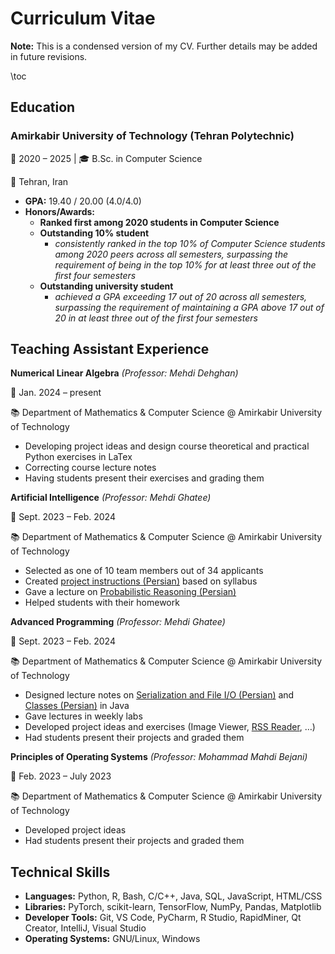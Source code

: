 # Curriculum Vitae

**Note:** This is a condensed version of my CV.
Further details may be added in future revisions.

\toc

## Education

### Amirkabir University of Technology (Tehran Polytechnic)  
📅 2020 – 2025 | 🎓 B.Sc. in Computer Science

📍 Tehran, Iran  
- **GPA:** 19.40 / 20.00 (4.0/4.0)  
- **Honors/Awards:**
    - **Ranked first among 2020 students in Computer Science**
    - **Outstanding 10% student**
        - *consistently ranked in the top 10% of Computer Science students among 2020 peers across all semesters, surpassing the requirement of being in the top 10% for at least three out of the first four semesters*
    - **Outstanding university student**
        - *achieved a GPA exceeding 17 out of 20 across all semesters, surpassing the requirement of maintaining a GPA above 17 out of 20 in at least three out of the first four semesters*

## Teaching Assistant Experience  
**Numerical Linear Algebra** *(Professor: Mehdi Dehghan)*

📅 Jan. 2024 – present

📚 Department of Mathematics & Computer Science @ Amirkabir University of Technology  
- Developing project ideas and design course theoretical and practical Python exercises in LaTex  
- Correcting course lecture notes  
- Having students present their exercises and grading them  

**Artificial Intelligence** *(Professor: Mehdi Ghatee)*

📅 Sept. 2023 – Feb. 2024

📚 Department of Mathematics & Computer Science @ Amirkabir University of Technology  
- Selected as one of 10 team members out of 34 applicants  
- Created [project instructions (Persian)](https://github.com/parasilius/aut-materials/tree/main/ta/ai/guides) based on syllabus  
- Gave a lecture on [Probabilistic Reasoning (Persian)](https://github.com/parasilius/aut-materials/blob/main/ta/ai/Probabilistic%20Reasoning.pdf)
- Helped students with their homework  

**Advanced Programming** *(Professor: Mehdi Ghatee)*

📅 Sept. 2023 – Feb. 2024

📚 Department of Mathematics & Computer Science @ Amirkabir University of Technology  
- Designed lecture notes on [Serialization and File I/O (Persian)](https://github.com/parasilius/aut-materials/blob/main/ta/ap/lab4.pdf) and [Classes (Persian)](https://github.com/parasilius/aut-materials/blob/main/ta/ap/main.pdf) in Java  
- Gave lectures in weekly labs  
- Developed project ideas and exercises (Image Viewer, [RSS Reader](https://github.com/parasilius/rss-reader), …)  
- Had students present their projects and graded them  

**Principles of Operating Systems** *(Professor: Mohammad Mahdi Bejani)*

📅 Feb. 2023 – July 2023

📚 Department of Mathematics & Computer Science @ Amirkabir University of Technology  
- Developed project ideas  
- Had students present their projects and graded them  

## Technical Skills

- **Languages:** Python, R, Bash, C/C++, Java, SQL, JavaScript, HTML/CSS
- **Libraries:** PyTorch, scikit-learn, TensorFlow, NumPy, Pandas, Matplotlib
- **Developer Tools:** Git, VS Code, PyCharm, R Studio, RapidMiner, Qt Creator, IntelliJ, Visual Studio
- **Operating Systems:** GNU/Linux, Windows